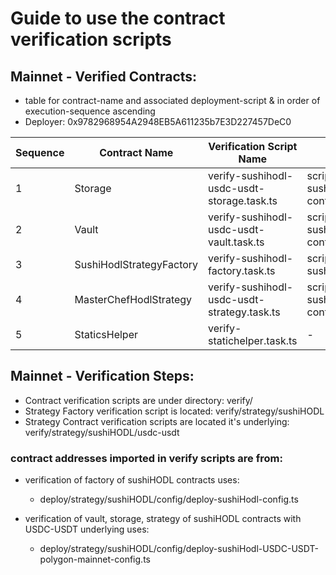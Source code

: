 # Guide to use the contract verification scripts

## Mainnet - Verified Contracts:

- table for contract-name and associated deployment-script & in order of execution-sequence ascending
- Deployer: 0x9782968954A2948EB5A611235b7E3D227457DeC0

|Sequence | Contract Name | Verification Script Name | config reference | Deployed Contract Address | Verified code on Polygon-Mainnet |
|---|---|---|---|---|---|
|1 | Storage | verify-sushihodl-usdc-usdt-storage.task.ts | scripts/deploy/strategy/sushiHODL/config/deploy-sushiHodl-USDC-USDT-polygon-mainnet-config.ts | 0x7E428A383D0F3A3B8e2D4a0cA2cDde8792878e2c | https://polygonscan.com/address/0x7E428A383D0F3A3B8e2D4a0cA2cDde8792878e2c#code |
|2| Vault | verify-sushihodl-usdc-usdt-vault.task.ts | scripts/deploy/strategy/sushiHODL/config/deploy-sushiHodl-USDC-USDT-polygon-mainnet-config.ts | 0x8D7f8722B796526B7DBe94055cb405148cc47719 | https://polygonscan.com/address/0x8D7f8722B796526B7DBe94055cb405148cc47719#code |
|3| SushiHodlStrategyFactory | verify-sushihodl-factory.task.ts | scripts/deploy/strategy/sushiHODL/config/deploy-sushiHodl-config.ts |  0x274Fd47DE106dB114Bd87f7c52e28996B5F066f9 | https://polygonscan.com/address/0x274Fd47DE106dB114Bd87f7c52e28996B5F066f9#code |
|4| MasterChefHodlStrategy | verify-sushihodl-usdc-usdt-strategy.task.ts | scripts/deploy/strategy/sushiHODL/config/deploy-sushiHodl-USDC-USDT-polygon-mainnet-config.ts  | 0x5e6dccb2df12d78c13fb1e3195f05f1afefce5d1 | https://polygonscan.com/address/0x5e6dccb2df12d78c13fb1e3195f05f1afefce5d1#code |
|5| StaticsHelper | verify-statichelper.task.ts | - | 0xC1f99f723C7bDF1313140BFA29390138F1b325bf | https://polygonscan.com/address/0xC1f99f723C7bDF1313140BFA29390138F1b325bf#code |

## Mainnet - Verification Steps:

- Contract verification scripts are under directory: verify/
- Strategy Factory verification script is located: verify/strategy/sushiHODL
- Strategy Contract verification scripts are located it's underlying: verify/strategy/sushiHODL/usdc-usdt

### contract addresses imported in verify scripts are from:

  - verification of factory of sushiHODL contracts uses:
    - deploy/strategy/sushiHODL/config/deploy-sushiHodl-config.ts
  
  - verification of vault, storage, strategy of sushiHODL contracts with USDC-USDT underlying uses:
    - deploy/strategy/sushiHODL/config/deploy-sushiHodl-USDC-USDT-polygon-mainnet-config.ts
